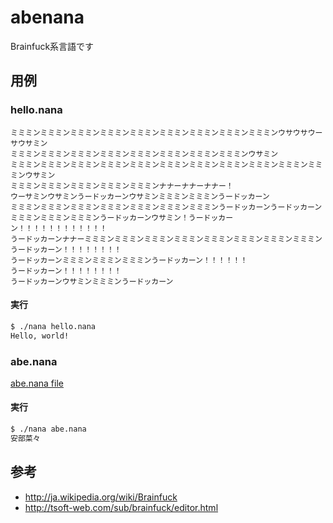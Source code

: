# abenana

Brainfuck系言語です

## 用例

### hello.nana

```
ミミミンミミミンミミミンミミミンミミミンミミミンミミミンミミミンミミミンウサウサウーサウサミン
ミミミンミミミンミミミンミミミンミミミンミミミンミミミンミミミンウサミン
ミミミンミミミンミミミンミミミンミミミンミミミンミミミンミミミンミミミンミミミンミミミンウサミン
ミミミンミミミンミミミンミミミンミミミンナナーナナーナナー！
ウーサミンウサミンうードッカーンウサミンミミミンミミミンうードッカーン
ミミミンミミミンミミミンミミミンミミミンミミミンミミミンうードッカーンうードッカーン
ミミミンミミミンミミミンうードッカーンウサミン！うードッカーン！！！！！！！！！！！！
うードッカーンナナーミミミンミミミンミミミンミミミンミミミンミミミンミミミンミミミンうードッカーン！！！！！！！！
うードッカーンミミミンミミミンミミミンうードッカーン！！！！！！
うードッカーン！！！！！！！！
うードッカーンウサミンミミミンうードッカーン
```

#### 実行

```sh
$ ./nana hello.nana
Hello, world!
```

### abe.nana

[abe.nana file](abe.nana)

#### 実行

```sh
$ ./nana abe.nana
安部菜々
```

## 参考

- http://ja.wikipedia.org/wiki/Brainfuck
- http://tsoft-web.com/sub/brainfuck/editor.html
